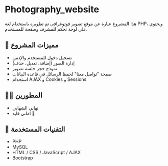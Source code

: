 
# Photography_website 

هذا المشروع عبارة عن موقع تصوير فوتوغرافي تم تطويره باستخدام لغة PHP، ويحتوي على لوحة تحكم للمشرف وصفحة للمستخدم.

## 📸 مميزات المشروع

- تسجيل دخول للمستخدم والإدمن
- إدارة الصور (إضافة، تعديل، حذف)
- نموذج حجز جلسة تصوير
- صفحة "تواصل معنا" لحفظ الرسائل في قاعدة البيانات
- استخدام AJAX و Cookies و Sessions

## 👩‍💻 المطورين

- تهاني  الشهابي  
- اماني قايد 💜

## 🧰 التقنيات المستخدمة

- PHP
- MySQL
- HTML / CSS / JavaScript / AJAX
- Bootstrap
